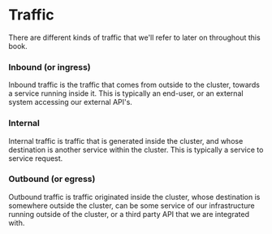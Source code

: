 # Traffic

There are different kinds of traffic that we'll refer to later on
throughout this book.

### Inbound (or ingress)

Inbound traffic is the traffic that comes from outside to the cluster,
towards a service running inside it. This is typically an end-user,
or an external system accessing our external API's.

### Internal

Internal traffic is traffic that is generated inside the cluster, and
whose destination is another service within the cluster. This is
typically a service to service request.

### Outbound (or egress)

Outbound traffic is traffic originated inside the cluster, whose
destination is somewhere outside the cluster, can be some service of
our infrastructure running outside of the cluster, or a third party
API that we are integrated with.
